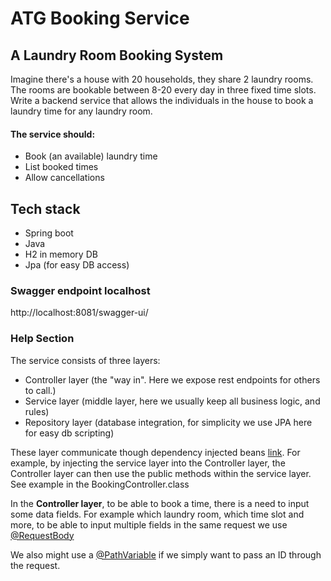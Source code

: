 # ATG Booking Service

## A Laundry Room Booking System
Imagine there's a house with 20 households, they share 2 laundry rooms. The rooms are bookable
between 8-20 every day in three fixed time slots.
Write a backend service that allows the individuals in the house to book a laundry time for any
laundry room.
#### The service should:
- Book (an available) laundry time
- List booked times
- Allow cancellations

## Tech stack
- Spring boot
- Java
- H2 in memory DB
- Jpa (for easy DB access)
### Swagger endpoint localhost
http://localhost:8081/swagger-ui/



### Help Section
 The service consists of three layers:
 * Controller layer (the "way in". Here we expose rest endpoints for others to call.)
 * Service layer (middle layer, here we usually keep all business logic, and rules)
 * Repository layer (database integration, for simplicity we use JPA here for easy db scripting)

These layer communicate though dependency injected beans [link](https://www.baeldung.com/inversion-control-and-dependency-injection-in-spring#field-based-dependency-injection). For example, by injecting the service layer into the Controller layer, the Controller layer can then use the public methods within the service layer. See example in the BookingController.class

In the **Controller layer**, to be able to book a time, there is a need to input some data fields. For example which laundry room, which time slot and more, to be able to input multiple fields in the same request we use  [@RequestBody](https://www.baeldung.com/spring-request-response-body#@requestbody)

We also might use a [@PathVariable](https://www.baeldung.com/spring-pathvariable#a-simple-mapping) if we simply want to pass an ID through the request.


